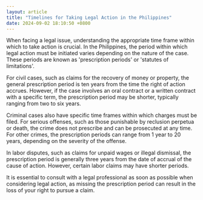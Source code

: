 ```yaml
---
layout: article
title: "Timelines for Taking Legal Action in the Philippines"
date: 2024-09-02 18:10:50 +0800
---
```


<p>When facing a legal issue, understanding the appropriate time frame within which to take action is crucial. In the Philippines, the period within which legal action must be initiated varies depending on the nature of the case. These periods are known as 'prescription periods' or 'statutes of limitations'.</p><p>For civil cases, such as claims for the recovery of money or property, the general prescription period is ten years from the time the right of action accrues. However, if the case involves an oral contract or a written contract with a specific term, the prescription period may be shorter, typically ranging from two to six years.</p><p>Criminal cases also have specific time frames within which charges must be filed. For serious offenses, such as those punishable by reclusion perpetua or death, the crime does not prescribe and can be prosecuted at any time. For other crimes, the prescription periods can range from 1 year to 20 years, depending on the severity of the offense.</p><p>In labor disputes, such as claims for unpaid wages or illegal dismissal, the prescription period is generally three years from the date of accrual of the cause of action. However, certain labor claims may have shorter periods.</p><p>It is essential to consult with a legal professional as soon as possible when considering legal action, as missing the prescription period can result in the loss of your right to pursue a claim.</p>